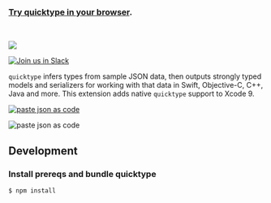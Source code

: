 ### [Try quicktype in your browser](https://app.quicktype.io#l=swift).

<br />

![](media/logo.svg)

[![Join us in Slack](http://slack.quicktype.io/badge.svg)](http://slack.quicktype.io/)

`quicktype` infers types from sample JSON data, then outputs strongly typed models and serializers for working with that data in Swift, Objective-C, C++, Java and more. This extension adds native `quicktype` support to Xcode 9.

[![paste json as code](media/download.svg)](https://itunes.apple.com/us/app/paste-json-as-code-quicktype/id1330801220?mt=12)

![paste json as code](media/demo.gif)

## Development

### Install prereqs and bundle quicktype

```bash
$ npm install
```
